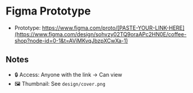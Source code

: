 # Figma Prototype
- Prototype: https://www.figma.com/proto/[PASTE-YOUR-LINK-HERE](https://www.figma.com/design/sohvzy02TQ9oraAPc2HN0E/coffee-shop?node-id=0-1&t=AViMKvqJbzpXCwXa-1)

## Notes
- 🔒 Access: Anyone with the link → Can view
- 🖼️ Thumbnail: See `design/cover.png`
